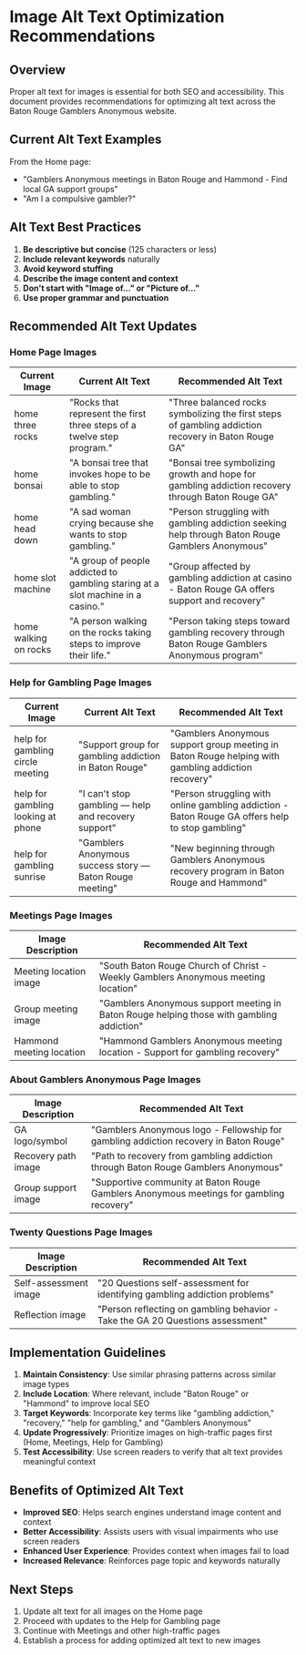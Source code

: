 # Image Alt Text Optimization Recommendations

## Overview

Proper alt text for images is essential for both SEO and accessibility. This document provides recommendations for optimizing alt text across the Baton Rouge Gamblers Anonymous website.

## Current Alt Text Examples

From the Home page:

- "Gamblers Anonymous meetings in Baton Rouge and Hammond - Find local GA support groups"
- "Am I a compulsive gambler?"

## Alt Text Best Practices

1. **Be descriptive but concise** (125 characters or less)
2. **Include relevant keywords** naturally
3. **Avoid keyword stuffing**
4. **Describe the image content and context**
5. **Don't start with "Image of..." or "Picture of..."**
6. **Use proper grammar and punctuation**

## Recommended Alt Text Updates

### Home Page Images

| Current Image         | Current Alt Text                                                                | Recommended Alt Text                                                                                |
| --------------------- | ------------------------------------------------------------------------------- | --------------------------------------------------------------------------------------------------- |
| home three rocks      | "Rocks that represent the first three steps of a twelve step program."          | "Three balanced rocks symbolizing the first steps of gambling addiction recovery in Baton Rouge GA" |
| home bonsai           | "A bonsai tree that invokes hope to be able to stop gambling."                  | "Bonsai tree symbolizing growth and hope for gambling addiction recovery through Baton Rouge GA"    |
| home head down        | "A sad woman crying because she wants to stop gambling."                        | "Person struggling with gambling addiction seeking help through Baton Rouge Gamblers Anonymous"     |
| home slot machine     | "A group of people addicted to gambling staring at a slot machine in a casino." | "Group affected by gambling addiction at casino - Baton Rouge GA offers support and recovery"       |
| home walking on rocks | "A person walking on the rocks taking steps to improve their life."             | "Person taking steps toward gambling recovery through Baton Rouge Gamblers Anonymous program"       |

### Help for Gambling Page Images

| Current Image                      | Current Alt Text                                         | Recommended Alt Text                                                                               |
| ---------------------------------- | -------------------------------------------------------- | -------------------------------------------------------------------------------------------------- |
| help for gambling circle meeting   | "Support group for gambling addiction in Baton Rouge"    | "Gamblers Anonymous support group meeting in Baton Rouge helping with gambling addiction recovery" |
| help for gambling looking at phone | "I can't stop gambling — help and recovery support"      | "Person struggling with online gambling addiction - Baton Rouge GA offers help to stop gambling"   |
| help for gambling sunrise          | "Gamblers Anonymous success story — Baton Rouge meeting" | "New beginning through Gamblers Anonymous recovery program in Baton Rouge and Hammond"             |

### Meetings Page Images

| Image Description        | Recommended Alt Text                                                                      |
| ------------------------ | ----------------------------------------------------------------------------------------- |
| Meeting location image   | "South Baton Rouge Church of Christ - Weekly Gamblers Anonymous meeting location"         |
| Group meeting image      | "Gamblers Anonymous support meeting in Baton Rouge helping those with gambling addiction" |
| Hammond meeting location | "Hammond Gamblers Anonymous meeting location - Support for gambling recovery"             |

### About Gamblers Anonymous Page Images

| Image Description   | Recommended Alt Text                                                                    |
| ------------------- | --------------------------------------------------------------------------------------- |
| GA logo/symbol      | "Gamblers Anonymous logo - Fellowship for gambling addiction recovery in Baton Rouge"   |
| Recovery path image | "Path to recovery from gambling addiction through Baton Rouge Gamblers Anonymous"       |
| Group support image | "Supportive community at Baton Rouge Gamblers Anonymous meetings for gambling recovery" |

### Twenty Questions Page Images

| Image Description     | Recommended Alt Text                                                           |
| --------------------- | ------------------------------------------------------------------------------ |
| Self-assessment image | "20 Questions self-assessment for identifying gambling addiction problems"     |
| Reflection image      | "Person reflecting on gambling behavior - Take the GA 20 Questions assessment" |

## Implementation Guidelines

1. **Maintain Consistency**: Use similar phrasing patterns across similar image types
2. **Include Location**: Where relevant, include "Baton Rouge" or "Hammond" to improve local SEO
3. **Target Keywords**: Incorporate key terms like "gambling addiction," "recovery," "help for gambling," and "Gamblers Anonymous"
4. **Update Progressively**: Prioritize images on high-traffic pages first (Home, Meetings, Help for Gambling)
5. **Test Accessibility**: Use screen readers to verify that alt text provides meaningful context

## Benefits of Optimized Alt Text

- **Improved SEO**: Helps search engines understand image content and context
- **Better Accessibility**: Assists users with visual impairments who use screen readers
- **Enhanced User Experience**: Provides context when images fail to load
- **Increased Relevance**: Reinforces page topic and keywords naturally

## Next Steps

1. Update alt text for all images on the Home page
2. Proceed with updates to the Help for Gambling page
3. Continue with Meetings and other high-traffic pages
4. Establish a process for adding optimized alt text to new images
